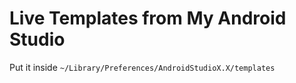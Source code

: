 # Live Templates from My Android Studio
Put it inside `~/Library/Preferences/AndroidStudioX.X/templates`
